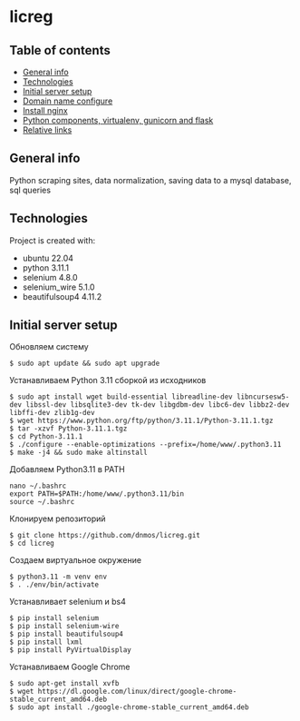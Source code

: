 # licreg

## Table of contents
* [General info](#general-info)
* [Technologies](#technologies)
* [Initial server setup](#initial-server-setup)
* [Domain name configure](#domain-name-configure)
* [Install nginx](#install-nginx)
* [Python components, virtualenv, gunicorn and flask](#python-components-virtualenv-gunicorn-and-flask)
* [Relative links](#relative-links)

## General info
Python scraping sites, data normalization, saving data to a mysql database, sql queries
	
## Technologies
Project is created with:
* ubuntu 22.04
* python 3.11.1
* selenium 4.8.0
* selenium_wire 5.1.0
* beautifulsoup4 4.11.2
	
## Initial server setup
Обновляем систему

```
$ sudo apt update && sudo apt upgrade 
```
Устанавливаем Python 3.11 сборкой из исходников
```
$ sudo apt install wget build-essential libreadline-dev libncursesw5-dev libssl-dev libsqlite3-dev tk-dev libgdbm-dev libc6-dev libbz2-dev libffi-dev zlib1g-dev
$ wget https://www.python.org/ftp/python/3.11.1/Python-3.11.1.tgz
$ tar -xzvf Python-3.11.1.tgz
$ cd Python-3.11.1
$ ./configure --enable-optimizations --prefix=/home/www/.python3.11
$ make -j4 && sudo make altinstall
```

Добавляем Python3.11 в PATH
```
nano ~/.bashrc
export PATH=$PATH:/home/www/.python3.11/bin
source ~/.bashrc
```
Клонируем репозиторий
```
$ git clone https://github.com/dnmos/licreg.git
$ cd licreg
```
Создаем виртуальное окружение
```
$ python3.11 -m venv env
$ . ./env/bin/activate
```
Устанавливает selenium и bs4
```
$ pip install selenium
$ pip install selenium-wire
$ pip install beautifulsoup4
$ pip install lxml
$ pip install PyVirtualDisplay
```
Устанавливаем Google Chrome
```
$ sudo apt-get install xvfb
$ wget https://dl.google.com/linux/direct/google-chrome-stable_current_amd64.deb
$ sudo apt install ./google-chrome-stable_current_amd64.deb
``` 
